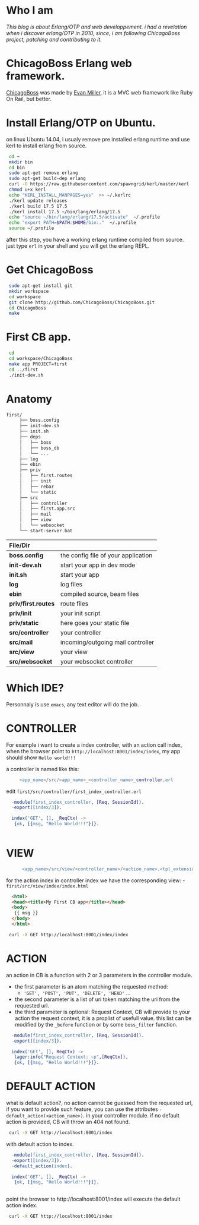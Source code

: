 # Who I am

*This blog is about Erlang/OTP and web developpement.
i had a revelation when i discover erlang/OTP in 2010, 
since, i am following ChicagoBoss project, patching and contributing to it.*


# ChicagoBoss Erlang web framework.

[ChicagoBoss](http://www.chicagoboss.org) was made by [Evan Miller](http://www.evanmiller.org), 
it is a MVC web framework like Ruby On Rail, but better.


# Install Erlang/OTP on Ubuntu.

on linux Ubuntu 14.04, i usualy remove pre installed erlang runtime and use kerl to install erlang from source.

```bash type in the console
 cd ~
 mkdir bin
 cd bin
 sudo apt-get remove erlang
 sudo apt-get build-dep erlang
 curl -O https://raw.githubusercontent.com/spawngrid/kerl/master/kerl
 chmod u+x kerl
 echo "KERL_INSTALL_MANPAGES=yes"  >> ~/.kerlrc
 ./kerl update releases
 ./kerl build 17.5 17.5
 ./kerl install 17.5 ~/bin/lang/erlang/17.5
 echo "source ~/bin/lang/erlang/17.5/activate"  ~/.profile
 echo "export PATH=$PATH:$HOME/bin:."  ~/.profile
 source ~/.profile
```

after this step, you have a working erlang runtime compiled from source.
just type `erl` in your shell and you will get the erlang REPL.

# Get ChicagoBoss
```bash type in the console
 sudo apt-get install git
 mkdir workspace
 cd workspace
 git clone http://github.com/ChicagoBoss/ChicagoBoss.git
 cd ChicagoBoss
 make
```

# First CB app.

```bash type in the console
 cd 
 cd workspace/ChicagoBoss
 make app PROJECT=first
 cd ../first
 ./init-dev.sh 
```

# Anatomy 
```bash Directory Structure
first/
     ├── boss.config
     ├── init-dev.sh
     ├── init.sh
     ├── deps
     │   ├── boss
     │   ├── boss_db
     │   └── ...
     ├── log
     ├── ebin
     ├── priv
     │   ├── first.routes
     │   ├── init
     │   ├── rebar
     │   └── static
     ├── src
     │   ├── controller
     │   ├── first.app.src
     │   ├── mail
     │   ├── view
     │   └── websocket
     └── start-server.bat  
```

| File/Dir              |                                            | 
|:--------------------- |:-------------------------------------------| 
| **boss.config**       | the config file of your application        | 
| **init-dev.sh**       | start your app in dev mode                 | 
| **init.sh**           | start your app                             | 
| **log**               | log files                                  | 
| **ebin**              | compiled source, beam files                | 
| **priv/first.routes** | route files                                | 
| **priv/init**         | your init script                           | 
| **priv/static**       | here goes your static file                 | 
| **src/controller**    | your controller                            | 
| **src/mail**          | incoming/outgoing mail controller          | 
| **src/view**          | your view                                  | 
| **src/websocket**     | your websocket controller                  | 

# Which IDE?

 Personnaly is use `emacs`, any text editor will do the job.

# CONTROLLER

For example i want to create a index controller, 
with an action call index, when the browser point to `http://localhost:8001/index/index`, 
my app should show `Hello world!!!`

a controller is named like this: 
```erlang controller naming convention
     <app_name>/src/<app_name>_<controller_name>_controller.erl
```

edit `first/src/controller/first_index_controller.erl`

```erlang first controller
  -module(first_index_controller, [Req, SessionId]).
  -export([index/3]).

  index('GET', [], _ReqCtx) ->
   {ok, [{msg, "Hello World!!!"}]}.
  
```

# VIEW

```erlang corresponding view naming convention
      <app_name>/src/view/<controller_name>/<action_name>.<tpl_extension>
```
for the action index in controller index we have the corresponding view:
     - `first/src/view/index/index.html`

```html view
  <html>
  <head><title>My First CB app</title></head>
  <body>
   {{ msg }}
  </body>
  </html>
```


```bash
 curl -X GET http://localhost:8001/index/index 
```

# ACTION

an action in CB is a function with 2 or 3 parameters in the controller module.
 - the first parameter is an atom matching the requested method:
    * `'GET', 'POST', 'PUT', 'DELETE', 'HEAD'` ...
 - the second parameter is a list of uri token matching the uri from the requested url.
 - the third parameter is optional: Request Context, CB will provide to your action
 the request context, it is a proplist of usefull value. this list can be modified
 by the  `_before` function or by some `boss_filter` function.

```erlang first controller
  -module(first_index_controller, [Req, SessionId]).
  -export([index/3]).

  index('GET', [], ReqCtx) ->
   lager:info("Request Context: ~p",[ReqCtx]),
   {ok, [{msg, "Hello World!!!"}]}.
``` 

# DEFAULT ACTION
  
 what is default action?, 
 no action cannot be guessed from the requested url, 
 if you want to provide such feature, you can use the attributes `-default_action(<action_name>)`.
 in your controller module.
 if no default action is provided, CB will throw an 404 not found.


```bash without default action.
 curl -X GET http://localhost:8001/index
```

with default action to index.

```erlang
  -module(first_index_controller, [Req, SessionId]).
  -export([index/3]).
  -default_action(index).

  index('GET', [], _ReqCtx) ->
   {ok, [{msg, "Hello World!!!"}]}.
  
```

 point the browser to http://localhost:8001/index will execute the default action index.

```bash with default action to index.
 curl -X GET http://localhost:8001/index
```




